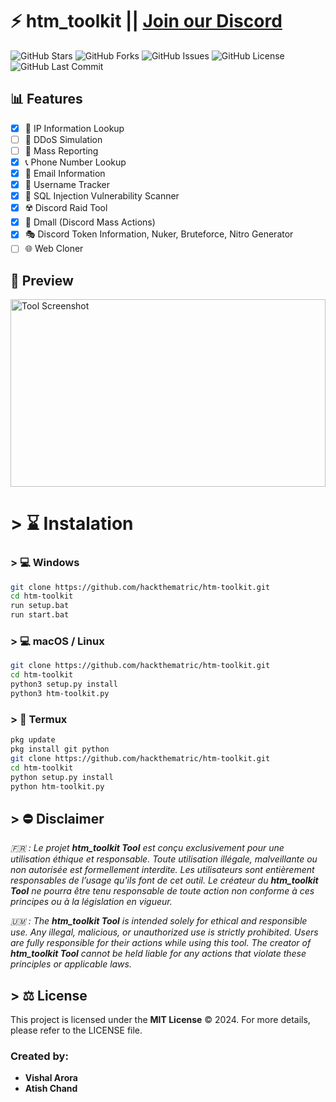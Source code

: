 # ⚡️ htm_toolkit || [Join our Discord](https://discord.gg/W7uhTZKZxu)

![GitHub Stars](https://img.shields.io/github/stars/hackthematric/htm-toolkit?style=social) ![GitHub Forks](https://img.shields.io/github/forks/hackthematric/htm-toolkit?style=social) ![GitHub Issues](https://img.shields.io/github/issues/hackthematric/htm-toolkit)
![GitHub License](https://img.shields.io/github/license/hackthematric/htm-toolkit) ![GitHub Last Commit](https://img.shields.io/github/last-commit/hackthematric/htm-toolkit)

## 📊 Features

- [x] 📍 IP Information Lookup
- [ ] 🛜 DDoS Simulation
- [ ] 🚫 Mass Reporting
- [x] 📞 Phone Number Lookup
- [x] 📩 Email Information
- [x] 👤 Username Tracker
- [x] 💉 SQL Injection Vulnerability Scanner
- [x] ☢️ Discord Raid Tool
- [x] 👥 Dmall (Discord Mass Actions)
- [x] 🎭 Discord Token Information, Nuker, Bruteforce, Nitro Generator
- [ ] 🌐 Web Cloner

## 📸 Preview

<div style="display: flex; justify-content: center;">
    <img src="https://cdn.discordapp.com/attachments/1274370571173625856/1274784761977507860/cyb3rtechtool.jpg?ex=66ce0f53&is=66ccbdd3&hm=be84c5f81d668d030d923628db2c32163ddd9c32a93c9669993a0c30dd2ef653&" alt="Tool Screenshot" style="width:100%; height:300px; object-fit:cover;"/>
</div>


# > ⌛️ Instalation

### > 💻 Windows

```bash
git clone https://github.com/hackthematric/htm-toolkit.git
cd htm-toolkit
run setup.bat
run start.bat
```

### > 💻 macOS / Linux

```bash
git clone https://github.com/hackthematric/htm-toolkit.git
cd htm-toolkit
python3 setup.py install
python3 htm-toolkit.py
```

### > 📱 Termux

```bash
pkg update
pkg install git python
git clone https://github.com/hackthematric/htm-toolkit.git
cd htm-toolkit
python setup.py install
python htm-toolkit.py
```

## > ⛔️ Disclaimer
*🇫🇷 : Le projet **htm_toolkit Tool** est conçu exclusivement pour une utilisation éthique et responsable. Toute utilisation illégale, malveillante ou non autorisée est formellement interdite. Les utilisateurs sont entièrement responsables de l’usage qu'ils font de cet outil. Le créateur du **htm_toolkit Tool** ne pourra être tenu responsable de toute action non conforme à ces principes ou à la législation en vigueur.*

*🇺🇲 : The **htm_toolkit Tool** is intended solely for ethical and responsible use. Any illegal, malicious, or unauthorized use is strictly prohibited. Users are fully responsible for their actions while using this tool. The creator of **htm_toolkit Tool** cannot be held liable for any actions that violate these principles or applicable laws.*

## > ⚖️ License
This project is licensed under the **MIT License** © 2024. For more details, please refer to the LICENSE file.

### Created by:
- **Vishal Arora**
- **Atish Chand**




